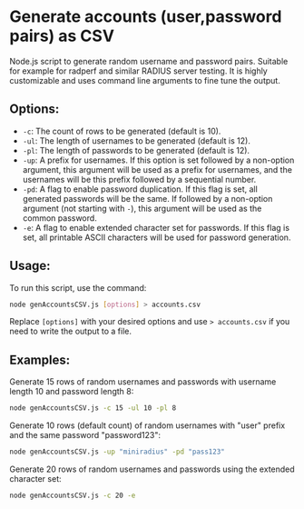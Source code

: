 # Generate accounts (user,password pairs) as CSV

Node.js script to generate random username and password pairs. Suitable for example for radperf and similar RADIUS server testing. It is highly customizable and uses command line arguments to fine tune the output.

## Options:

- `-c`: The count of rows to be generated (default is 10).
- `-ul`: The length of usernames to be generated (default is 12).
- `-pl`: The length of passwords to be generated (default is 12).
- `-up`: A prefix for usernames. If this option is set followed by a non-option argument, this argument will be used as a prefix for usernames, and the usernames will be this prefix followed by a sequential number.
- `-pd`: A flag to enable password duplication. If this flag is set, all generated passwords will be the same. If followed by a non-option argument (not starting with `-`), this argument will be used as the common password.
- `-e`: A flag to enable extended character set for passwords. If this flag is set, all printable ASCII characters will be used for password generation.

## Usage:

To run this script, use the command: 

```bash
node genAccountsCSV.js [options] > accounts.csv
```

Replace `[options]` with your desired options and use `> accounts.csv` if you need to write the output to a file.

## Examples:

Generate 15 rows of random usernames and passwords with username length 10 and password length 8:

```bash
node genAccountsCSV.js -c 15 -ul 10 -pl 8
```

Generate 10 rows (default count) of random usernames with "user" prefix and the same password "password123":

```bash
node genAccountsCSV.js -up "miniradius" -pd "pass123"
```

Generate 20 rows of random usernames and passwords using the extended character set:

```bash
node genAccountsCSV.js -c 20 -e
```
